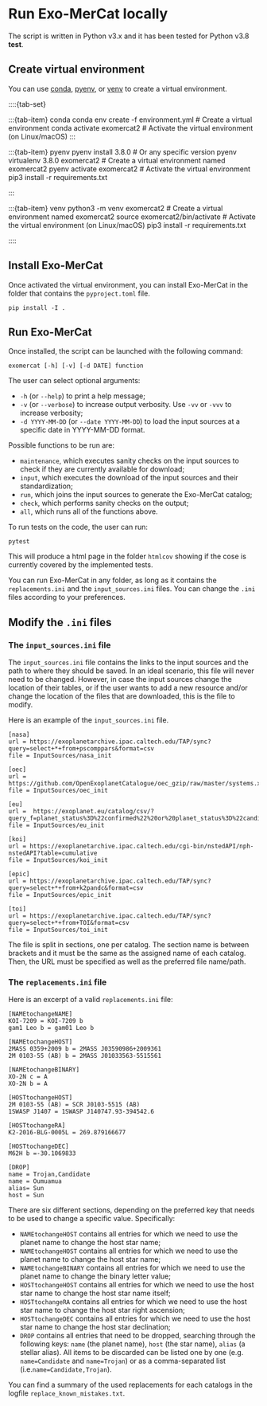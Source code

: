 # Run Exo-MerCat locally

The script is written in Python v3.x and it has been tested for Python v3.8 **test**.

## Create virtual environment

You can use [conda](https://conda.io/projects/conda/en/latest/user-guide/getting-started.html), [pyenv](https://github.com/pyenv/pyenv), or [venv](https://docs.python.org/3/library/venv.html) to create a virtual environment.


::::{tab-set}

:::{tab-item} conda
    conda env create -f environment.yml #  Create a virtual environment
    conda activate exomercat2 # Activate the virtual environment (on Linux/macOS)
:::

:::{tab-item} pyenv
    pyenv install 3.8.0  # Or any specific version
    pyenv virtualenv 3.8.0 exomercat2  # Create a virtual environment named exomercat2
    pyenv activate exomercat2  # Activate the virtual environment
    pip3 install -r requirements.txt


:::

:::{tab-item} venv
    python3 -m venv exomercat2  # Create a virtual environment named exomercat2
    source exomercat2/bin/activate  # Activate the virtual environment (on Linux/macOS)
    pip3 install -r requirements.txt


::::

## Install Exo-MerCat

Once activated the virtual environment, you can install Exo-MerCat in the folder that contains the `pyproject.toml` file.

```{code}
pip install -I .
```

## Run Exo-MerCat


 Once installed, the script can be launched with the following command:

```{code}
exomercat [-h] [-v] [-d DATE] function
```

The user can select optional arguments: 

- `-h` (or `--help`) to print a help message; 
- `-v` (or `--verbose`) to increase output verbosity. Use `-vv` or `-vvv` to increase verbosity;
- `-d YYYY-MM-DD` (or `--date YYYY-MM-DD`) to load the input sources at a specific date in YYYY-MM-DD format.

Possible functions to be run are: 
- `maintenance`, which executes sanity checks on the input sources to check if they are currently available for download;
- `input`, which executes the download of the input sources and their standardization; 
- `run`, which joins the input sources to generate the Exo-MerCat catalog; 
- `check`, which performs sanity checks on the output; 
- `all`, which runs all of the functions above.

To run tests on the code, the user can run:

```{code}
pytest
```

This will produce a html page in the folder `htmlcov` showing if the cose is currently covered by the implemented tests.



You can run Exo-MerCat in any folder, as long as it contains the `replacements.ini` and the `input_sources.ini` files. You can change the `.ini` files according to your preferences.

## Modify the `.ini` files

### The `input_sources.ini` file

The `input_sources.ini` file contains the links to the input sources and the path to where they should be saved. In an ideal scenario, this file will never need to be changed. However, in case the input sources change the location of their tables, or if the user wants to add a new resource and/or change the location of the files that are downloaded, this is the file to modify. 

Here is an example of the `input_sources.ini` file.

```{code}
[nasa]
url = https://exoplanetarchive.ipac.caltech.edu/TAP/sync?query=select+*+from+pscomppars&format=csv
file = InputSources/nasa_init

[oec]
url = https://github.com/OpenExoplanetCatalogue/oec_gzip/raw/master/systems.xml.gz
file = InputSources/oec_init

[eu]
url =  https://exoplanet.eu/catalog/csv/?query_f=planet_status%3D%22confirmed%22%20or%20planet_status%3D%22candidate%22%20or%20planet_status%3D%22unconfirmed%22%20or%20planet_status%3D%22controversial%22%20or%20planet_status%3D%22retracted%22
file = InputSources/eu_init

[koi]
url = https://exoplanetarchive.ipac.caltech.edu/cgi-bin/nstedAPI/nph-nstedAPI?table=cumulative
file = InputSources/koi_init

[epic]
url = https://exoplanetarchive.ipac.caltech.edu/TAP/sync?query=select+*+from+k2pandc&format=csv
file = InputSources/epic_init

[toi]
url = https://exoplanetarchive.ipac.caltech.edu/TAP/sync?query=select+*+from+TOI&format=csv
file = InputSources/toi_init
```



The file is split in sections, one per catalog. The section name is between brackets and it must be the same as the assigned name of each catalog. Then, the URL must be specified as well as the preferred file name/path.

### The `replacements.ini` file

Here is an excerpt of a valid `replacements.ini` file:

```{code}
[NAMEtochangeNAME] 
KOI-7209 = KOI-7209 b
gam1 Leo b = gam01 Leo b

[NAMEtochangeHOST]
2MASS 0359+2009 b = 2MASS J03590986+2009361
2M 0103-55 (AB) b = 2MASS J01033563-5515561

[NAMEtochangeBINARY]
XO-2N c = A
XO-2N b = A

[HOSTtochangeHOST]
2M 0103-55 (AB) = SCR J0103-5515 (AB)
1SWASP J1407 = 1SWASP J140747.93-394542.6

[HOSTtochangeRA]
K2-2016-BLG-0005L = 269.879166677

[HOSTtochangeDEC]
M62H b =-30.1069833

[DROP]
name = Trojan,Candidate
name = Oumuamua
alias= Sun
host = Sun
```

There are six different sections, depending on the preferred key that needs to be used to change a specific value. Specifically:

- `NAMEtochangeHOST` contains all entries for which we need to use the planet name to change the host star name;
- `NAMEtochangeHOST` contains all entries for which we need to use the planet name to change the host star name;
- `NAMEtochangeBINARY` contains all entries for which we need to use the planet name to change the binary letter value;
- `HOSTtochangeHOST` contains all entries for which we need to use the host star name to change the host star name itself;
- `HOSTtochangeRA` contains all entries for which we need to use the host star name to change the host star right ascension;
- `HOSTtochangeDEC` contains all entries for which we need to use the host star name to change the host star declination;
- `DROP` contains all entries that need to be dropped, searching through the following keys: `name` (the planet name), `host` (the star name), `alias` (a stellar alias). All items to be discarded can be listed one by one (e.g. `name=Candidate` and `name=Trojan`) or as a comma-separated list (i.e.`name=Candidate,Trojan`).

You can find a summary of the used replacements for each catalogs in the logfile `replace_known_mistakes.txt`.

